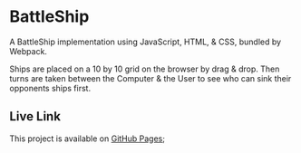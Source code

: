 # BattleShip

A BattleShip implementation using JavaScript, HTML, & CSS, bundled by Webpack. 

Ships are placed on a 10 by 10 grid on the browser by drag & drop. Then turns are taken between the Computer & the User to see who can sink their opponents ships first. 

## Live Link
This project is available on [GitHub Pages](https://parth099.github.io/BattleShip/);